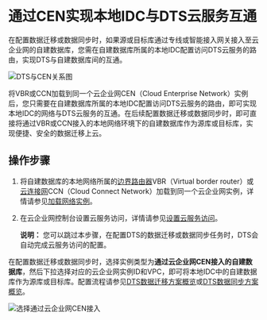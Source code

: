 # 通过CEN实现本地IDC与DTS云服务互通

在配置数据迁移或数据同步时，如果源或目标库通过专线或智能接入网关接入至云企业网的自建数据库，您需在自建数据库所属的本地IDC配置访问DTS云服务的路由，实现DTS与自建数据库间的互通。

![DTS与CEN关系图](https://static-aliyun-doc.oss-accelerate.aliyuncs.com/assets/img/zh-CN/0855616951/p104577.png)

将VBR或CCN加载到同一个云企业网CEN（Cloud Enterprise Network）实例后，您只需要在自建数据库所属的本地IDC配置访问DTS云服务的路由，即可实现本地IDC的网络与DTS云服务的互通。在后续配置数据迁移或数据同步时，即可直接将通过VBR或CCN接入的本地网络环境下的自建数据库作为源库或目标库，实现便捷、安全的数据迁移上云。

## 操作步骤

1.  将自建数据库的本地网络所属的[边界路由器](https://help.aliyun.com/document_detail/44854.html)VBR（Virtual border router）或[云连接网](https://help.aliyun.com/document_detail/93667.html)CCN（Cloud Connect Network）加载到同一个云企业网实例，详情请参见[加载网络实例]()。

2.  在云企业网控制台设置云服务访问，详情请参见[设置云服务访问](~~106671~~)。

    **说明：** 您可以跳过本步骤，在配置DTS的数据迁移或数据同步任务时，DTS会自动完成云服务访问的配置。


在配置数据迁移或数据同步时，选择实例类型为**通过云企业网CEN接入的自建数据库**，然后下拉选择对应的云企业网实例ID和VPC，即可将本地IDC中的自建数据库作为源库或目标库。配置流程请参见[DTS数据迁移方案概览](/cn.zh-CN/数据迁移/DTS数据迁移方案概览.md)或[DTS数据同步方案概览](/cn.zh-CN/数据同步/DTS数据同步方案概览.md)。

![选择通过云企业网CEN接入](https://static-aliyun-doc.oss-accelerate.aliyuncs.com/assets/img/zh-CN/0855616951/p104665.png)

